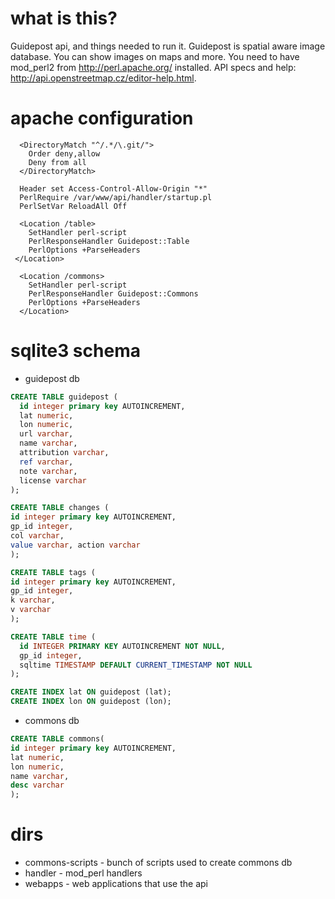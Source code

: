 # what is this?
Guidepost api, and things needed to run it.
Guidepost is spatial aware image database. You can show images on maps and more.
You need to have mod_perl2 from http://perl.apache.org/ installed.
API specs and help: http://api.openstreetmap.cz/editor-help.html.

# apache configuration

```
  <DirectoryMatch "^/.*/\.git/">
    Order deny,allow
    Deny from all
  </DirectoryMatch>

  Header set Access-Control-Allow-Origin "*"
  PerlRequire /var/www/api/handler/startup.pl
  PerlSetVar ReloadAll Off

  <Location /table>
    SetHandler perl-script
    PerlResponseHandler Guidepost::Table
    PerlOptions +ParseHeaders
 </Location>

  <Location /commons>
    SetHandler perl-script
    PerlResponseHandler Guidepost::Commons
    PerlOptions +ParseHeaders
  </Location>
```

# sqlite3 schema

* guidepost db

```sql
CREATE TABLE guidepost (                                       
  id integer primary key AUTOINCREMENT,
  lat numeric,                                                                  
  lon numeric,                                                                  
  url varchar,                                                                  
  name varchar,                                                                 
  attribution varchar, 
  ref varchar, 
  note varchar, 
  license varchar
);

CREATE TABLE changes (
id integer primary key AUTOINCREMENT,
gp_id integer,
col varchar,
value varchar, action varchar
);

CREATE TABLE tags ( 
id integer primary key AUTOINCREMENT, 
gp_id integer, 
k varchar, 
v varchar 
);

CREATE TABLE time (
  id INTEGER PRIMARY KEY AUTOINCREMENT NOT NULL,
  gp_id integer,
  sqltime TIMESTAMP DEFAULT CURRENT_TIMESTAMP NOT NULL
);

CREATE INDEX lat ON guidepost (lat);
CREATE INDEX lon ON guidepost (lon);

```

* commons db

```sql
CREATE TABLE commons(
id integer primary key AUTOINCREMENT,
lat numeric,
lon numeric,
name varchar,
desc varchar
);
```

# dirs
* commons-scripts - bunch of scripts used to create commons db
* handler - mod_perl handlers
* webapps - web applications that use the api


